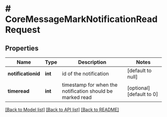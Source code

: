 # # CoreMessageMarkNotificationReadRequest

## Properties

Name | Type | Description | Notes
------------ | ------------- | ------------- | -------------
**notificationid** | **int** | id of the notification | [default to null]
**timeread** | **int** | timestamp for when the notification should be marked read | [optional] [default to 0]

[[Back to Model list]](../../README.md#models) [[Back to API list]](../../README.md#endpoints) [[Back to README]](../../README.md)
